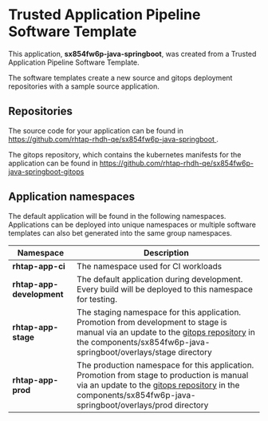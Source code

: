 # Trusted Application Pipeline Software Template

This application, **sx854fw6p-java-springboot**, was created from a Trusted Application Pipeline Software Template.

The software templates create a new source and gitops deployment repositories with a sample source application. 

## Repositories

The source code for your application can be found in [https://github.com/rhtap-rhdh-qe/sx854fw6p-java-springboot ](https://github.com/rhtap-rhdh-qe/sx854fw6p-java-springboot ).
 
The gitops repository, which contains the kubernetes manifests for the application can be found in 
[https://github.com/rhtap-rhdh-qe/sx854fw6p-java-springboot-gitops ](https://github.com/rhtap-rhdh-qe/sx854fw6p-java-springboot-gitops ) 

## Application namespaces 

The default application will be found in the following namespaces. Applications can be deployed into unique namespaces or multiple software templates can also bet generated into the same group namespaces.  

|  Namespace   |  Description   |  
| -------- | -------- |
| **rhtap-app-ci** | The namespace used for CI workloads |
| **rhtap-app-development** | The default application during development. Every build will be deployed to this namespace for testing. |
| **rhtap-app-stage** | The staging namespace for this application. Promotion from development to stage is manual via an update to the [gitops repository](https://github.com/rhtap-rhdh-qe/sx854fw6p-java-springboot-gitops ) in the components/sx854fw6p-java-springboot/overlays/stage directory |
| **rhtap-app-prod** | The production namespace for this application. Promotion from stage to production is manual via an update to the [gitops repository](https://github.com/rhtap-rhdh-qe/sx854fw6p-java-springboot-gitops ) in the components/sx854fw6p-java-springboot/overlays/prod directory |
